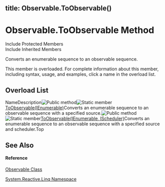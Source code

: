 title: Observable.ToObservable()
---
# Observable.ToObservable Method

Include Protected Members  
Include Inherited Members

Converts an enumerable sequence to an observable sequence.

This member is overloaded. For complete information about this member, including syntax, usage, and examples, click a name in the overload list.

## Overload List

NameDescription![Public method](https://reactiveui.net/assets/img/Hh303103.pubmethod(en-us,VS.103).gif "Public method")![Static member](https://reactiveui.net/assets/img/Hh244319.static(en-us,VS.103).gif "Static member")[ToObservable<TSource>(IEnumerable<TSource>)](https://msdn.microsoft.com/en-us/library/m:system.reactive.linq.observable.toobservable%60%601(system.collections.generic.ienumerable%7b%60%600%7d)(v=VS.103))Converts an enumerable sequence to an observable sequence with a specified source.![Public method](https://reactiveui.net/assets/img/Hh303103.pubmethod(en-us,VS.103).gif "Public method")![Static member](https://reactiveui.net/assets/img/Hh244319.static(en-us,VS.103).gif "Static member")[ToObservable<TSource>(IEnumerable<TSource>, IScheduler)](https://msdn.microsoft.com/en-us/library/m:system.reactive.linq.observable.toobservable%60%601(system.collections.generic.ienumerable%7b%60%600%7d%2csystem.reactive.concurrency.ischeduler)(v=VS.103))Converts an enumerable sequence to an observable sequence with a specified source and scheduler.Top

## See Also

#### Reference

[Observable Class](Observable\Observable.md)

[System.Reactive.Linq Namespace](System.Reactive.Linq\System.Reactive.Linq.md)
